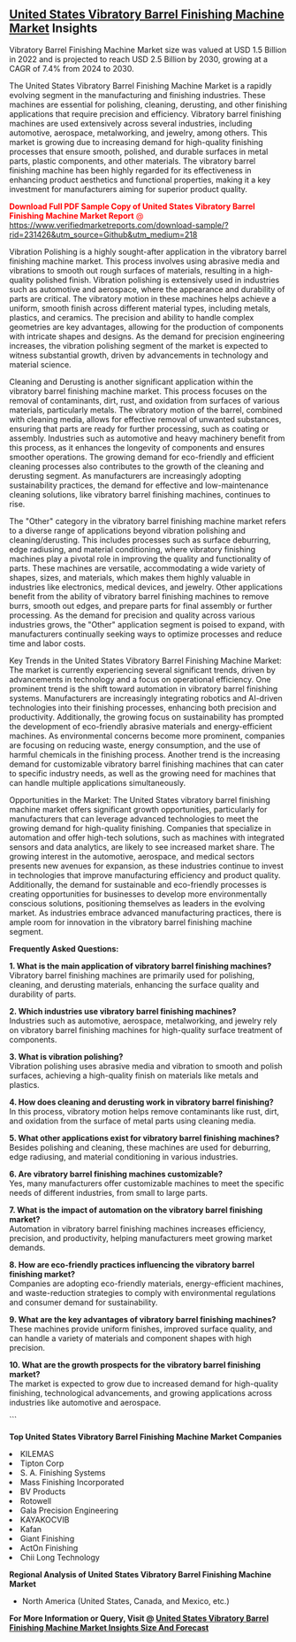 <h2><a href="https://www.verifiedmarketreports.com/download-sample/?rid=231426&amp;utm_source=Github&amp;utm_medium=218" target="_blank">United States Vibratory Barrel Finishing Machine Market</a> Insights</h2><p>Vibratory Barrel Finishing Machine Market size was valued at USD 1.5 Billion in 2022 and is projected to reach USD 2.5 Billion by 2030, growing at a CAGR of 7.4% from 2024 to 2030.</p><p> <p>The United States Vibratory Barrel Finishing Machine Market is a rapidly evolving segment in the manufacturing and finishing industries. These machines are essential for polishing, cleaning, derusting, and other finishing applications that require precision and efficiency. Vibratory barrel finishing machines are used extensively across several industries, including automotive, aerospace, metalworking, and jewelry, among others. This market is growing due to increasing demand for high-quality finishing processes that ensure smooth, polished, and durable surfaces in metal parts, plastic components, and other materials. The vibratory barrel finishing machine has been highly regarded for its effectiveness in enhancing product aesthetics and functional properties, making it a key investment for manufacturers aiming for superior product quality. <p><span class=""><span style="color: #ff0000;"><strong>Download Full PDF Sample Copy of United States Vibratory Barrel Finishing Machine Market Report</strong> @ </span><a href="https://www.verifiedmarketreports.com/download-sample/?rid=231426&amp;utm_source=Github&amp;utm_medium=218" target="_blank">https://www.verifiedmarketreports.com/download-sample/?rid=231426&amp;utm_source=Github&amp;utm_medium=218</a></span></p></p> <p>Vibration Polishing is a highly sought-after application in the vibratory barrel finishing machine market. This process involves using abrasive media and vibrations to smooth out rough surfaces of materials, resulting in a high-quality polished finish. Vibration polishing is extensively used in industries such as automotive and aerospace, where the appearance and durability of parts are critical. The vibratory motion in these machines helps achieve a uniform, smooth finish across different material types, including metals, plastics, and ceramics. The precision and ability to handle complex geometries are key advantages, allowing for the production of components with intricate shapes and designs. As the demand for precision engineering increases, the vibration polishing segment of the market is expected to witness substantial growth, driven by advancements in technology and material science. <p>Cleaning and Derusting is another significant application within the vibratory barrel finishing machine market. This process focuses on the removal of contaminants, dirt, rust, and oxidation from surfaces of various materials, particularly metals. The vibratory motion of the barrel, combined with cleaning media, allows for effective removal of unwanted substances, ensuring that parts are ready for further processing, such as coating or assembly. Industries such as automotive and heavy machinery benefit from this process, as it enhances the longevity of components and ensures smoother operations. The growing demand for eco-friendly and efficient cleaning processes also contributes to the growth of the cleaning and derusting segment. As manufacturers are increasingly adopting sustainability practices, the demand for effective and low-maintenance cleaning solutions, like vibratory barrel finishing machines, continues to rise. <p>The "Other" category in the vibratory barrel finishing machine market refers to a diverse range of applications beyond vibration polishing and cleaning/derusting. This includes processes such as surface deburring, edge radiusing, and material conditioning, where vibratory finishing machines play a pivotal role in improving the quality and functionality of parts. These machines are versatile, accommodating a wide variety of shapes, sizes, and materials, which makes them highly valuable in industries like electronics, medical devices, and jewelry. Other applications benefit from the ability of vibratory barrel finishing machines to remove burrs, smooth out edges, and prepare parts for final assembly or further processing. As the demand for precision and quality across various industries grows, the "Other" application segment is poised to expand, with manufacturers continually seeking ways to optimize processes and reduce time and labor costs. <p>Key Trends in the United States Vibratory Barrel Finishing Machine Market: The market is currently experiencing several significant trends, driven by advancements in technology and a focus on operational efficiency. One prominent trend is the shift toward automation in vibratory barrel finishing systems. Manufacturers are increasingly integrating robotics and AI-driven technologies into their finishing processes, enhancing both precision and productivity. Additionally, the growing focus on sustainability has prompted the development of eco-friendly abrasive materials and energy-efficient machines. As environmental concerns become more prominent, companies are focusing on reducing waste, energy consumption, and the use of harmful chemicals in the finishing process. Another trend is the increasing demand for customizable vibratory barrel finishing machines that can cater to specific industry needs, as well as the growing need for machines that can handle multiple applications simultaneously. <p>Opportunities in the Market: The United States vibratory barrel finishing machine market offers significant growth opportunities, particularly for manufacturers that can leverage advanced technologies to meet the growing demand for high-quality finishing. Companies that specialize in automation and offer high-tech solutions, such as machines with integrated sensors and data analytics, are likely to see increased market share. The growing interest in the automotive, aerospace, and medical sectors presents new avenues for expansion, as these industries continue to invest in technologies that improve manufacturing efficiency and product quality. Additionally, the demand for sustainable and eco-friendly processes is creating opportunities for businesses to develop more environmentally conscious solutions, positioning themselves as leaders in the evolving market. As industries embrace advanced manufacturing practices, there is ample room for innovation in the vibratory barrel finishing machine segment. <p><strong>Frequently Asked Questions:</strong></p> <p><strong>1. What is the main application of vibratory barrel finishing machines?</strong><br> Vibratory barrel finishing machines are primarily used for polishing, cleaning, and derusting materials, enhancing the surface quality and durability of parts.</p> <p><strong>2. Which industries use vibratory barrel finishing machines?</strong><br> Industries such as automotive, aerospace, metalworking, and jewelry rely on vibratory barrel finishing machines for high-quality surface treatment of components.</p> <p><strong>3. What is vibration polishing?</strong><br> Vibration polishing uses abrasive media and vibration to smooth and polish surfaces, achieving a high-quality finish on materials like metals and plastics.</p> <p><strong>4. How does cleaning and derusting work in vibratory barrel finishing?</strong><br> In this process, vibratory motion helps remove contaminants like rust, dirt, and oxidation from the surface of metal parts using cleaning media.</p> <p><strong>5. What other applications exist for vibratory barrel finishing machines?</strong><br> Besides polishing and cleaning, these machines are used for deburring, edge radiusing, and material conditioning in various industries.</p> <p><strong>6. Are vibratory barrel finishing machines customizable?</strong><br> Yes, many manufacturers offer customizable machines to meet the specific needs of different industries, from small to large parts.</p> <p><strong>7. What is the impact of automation on the vibratory barrel finishing market?</strong><br> Automation in vibratory barrel finishing machines increases efficiency, precision, and productivity, helping manufacturers meet growing market demands.</p> <p><strong>8. How are eco-friendly practices influencing the vibratory barrel finishing market?</strong><br> Companies are adopting eco-friendly materials, energy-efficient machines, and waste-reduction strategies to comply with environmental regulations and consumer demand for sustainability.</p> <p><strong>9. What are the key advantages of vibratory barrel finishing machines?</strong><br> These machines provide uniform finishes, improved surface quality, and can handle a variety of materials and component shapes with high precision.</p> <p><strong>10. What are the growth prospects for the vibratory barrel finishing market?</strong><br> The market is expected to grow due to increased demand for high-quality finishing, technological advancements, and growing applications across industries like automotive and aerospace.</p> ```</p><p><strong>Top United States Vibratory Barrel Finishing Machine Market Companies</strong></p><div data-test-id=""><p><li>KILEMAS</li><li> Tipton Corp</li><li> S. A. Finishing Systems</li><li> Mass Finishing Incorporated</li><li> BV Products</li><li> Rotowell</li><li> Gala Precision Engineering</li><li> KAYAKOCVIB</li><li> Kafan</li><li> Giant Finishing</li><li> ActOn Finishing</li><li> Chii Long Technology</li></p><div><strong>Regional Analysis of&nbsp;United States Vibratory Barrel Finishing Machine Market</strong></div><ul><li dir="ltr"><p dir="ltr">North America&nbsp;(United States, Canada, and Mexico, etc.)</p></li></ul><p><strong>For More Information or Query, Visit @&nbsp;</strong><strong><a href="https://www.verifiedmarketreports.com/product/vibratory-barrel-finishing-machine-market/?utm_source=Github&amp;utm_medium=218" target="_blank">United States Vibratory Barrel Finishing Machine Market Insights Size And Forecast</a></strong></p></div>
